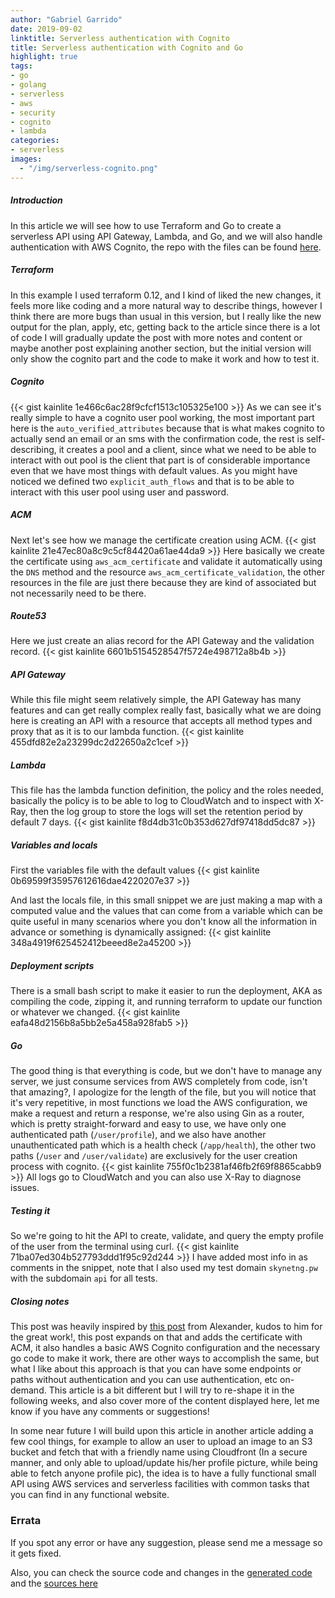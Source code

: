 ```yaml
---
author: "Gabriel Garrido"
date: 2019-09-02
linktitle: Serverless authentication with Cognito
title: Serverless authentication with Cognito and Go
highlight: true
tags:
- go
- golang
- serverless
- aws
- security
- cognito
- lambda
categories:
- serverless
images:
  - "/img/serverless-cognito.png"
---
```


##### **Introduction**
In this article we will see how to use Terraform and Go to create a serverless API using API Gateway, Lambda, and Go, and we will also handle authentication with AWS Cognito, the repo with the files can be found [here](https://github.com/kainlite/serverless-cognito).

##### **Terraform**
In this example I used terraform 0.12, and I kind of liked the new changes, it feels more like coding and a more natural way to describe things, however I think there are more bugs than usual in this version, but I really like the new output for the plan, apply, etc, getting back to the article since there is a lot of code I will gradually update the post with more notes and content or maybe another post explaining another section, but the initial version will only show the cognito part and the code to make it work and how to test it.

##### Cognito
{{< gist kainlite 1e466c6ac28f9cfcf1513c105325e100 >}}
As we can see it's really simple to have a cognito user pool working, the most important part here is the `auto_verified_attributes` because that is what makes cognito to actually send an email or an sms with the confirmation code, the rest is self-describing, it creates a pool and a client, since what we need to be able to interact with out pool is the client that part is of considerable importance even that we have most things with default values. As you might have noticed we defined two `explicit_auth_flows` and that is to be able to interact with this user pool using user and password.

##### ACM
Next let's see how we manage the certificate creation using ACM.
{{< gist kainlite 21e47ec80a8c9c5cf84420a61ae44da9 >}}
Here basically we create the certificate using `aws_acm_certificate` and validate it automatically using the `DNS` method and the resource `aws_acm_certificate_validation`, the other resources in the file are just there because they are kind of associated but not necessarily need to be there.

##### Route53
Here we just create an alias record for the API Gateway and the validation record.
{{< gist kainlite 6601b5154528547f5724e498712a8b4b >}}

##### API Gateway
While this file might seem relatively simple, the API Gateway has many features and can get really complex really fast, basically what we are doing here is creating an API with a resource that accepts all method types and proxy that as it is to our lambda function.
{{< gist kainlite 455dfd82e2a23299dc2d22650a2c1cef >}}

##### Lambda
This file has the lambda function definition, the policy and the roles needed, basically the policy is to be able to log to CloudWatch and to inspect with X-Ray, then the log group to store the logs will set the retention period by default 7 days.
{{< gist kainlite f8d4db31c0b353d627df97418dd5dc87 >}}

##### Variables and locals
First the variables file with the default values
{{< gist kainlite 0b69599f35957612616dae4220207e37 >}}

And last the locals file, in this small snippet we are just making a map with a computed value and the values that can come from a variable which can be quite useful in many scenarios where you don't know all the information in advance or something is dynamically assigned:
{{< gist kainlite 348a4919f625452412beeed8e2a45200 >}}

##### Deployment scripts
There is a small bash script to make it easier to run the deployment, AKA as compiling the code, zipping it, and running terraform to update our function or whatever we changed.
{{< gist kainlite eafa48d2156b8a5bb2e5a458a928fab5 >}}

##### **Go**
The good thing is that everything is code, but we don't have to manage any server, we just consume services from AWS completely from code, isn't that amazing?, I apologize for the length of the file, but you will notice that it's very repetitive, in most functions we load the AWS configuration, we make a request and return a response, we're also using Gin as a router, which is pretty straight-forward and easy to use, we have only one authenticated path (`/user/profile`), and we also have another unauthenticated path which is a health check (`/app/health`), the other two paths (`/user` and `/user/validate`) are exclusively for the user creation process with cognito.
{{< gist kainlite 755f0c1b2381af46fb2f69f8865cabb9 >}}
All logs go to CloudWatch and you can also use X-Ray to diagnose issues.

##### **Testing it**
So we're going to hit the API to create, validate, and query the empty profile of the user from the terminal using curl.
{{< gist kainlite 71ba07ed304b527793ddd1f95c92d244 >}}
I have added most info in as comments in the snippet, note that I also used my test domain `skynetng.pw` with the subdomain `api` for all tests.

##### **Closing notes**
This post was heavily inspired by [this post](https://a.l3x.in/2018/07/25/lambda-api-custom-domain-tutorial.html) from Alexander, kudos to him for the great work!, this post expands on that and adds the certificate with ACM, it also handles a basic AWS Cognito configuration and the necessary go code to make it work, there are other ways to accomplish the same, but what I like about this approach is that you can have some endpoints or paths without authentication and you can use authentication, etc on-demand. This article is a bit different but I will try to re-shape it in the following weeks, and also cover more of the content displayed here, let me know if you have any comments or suggestions!

In some near future I will build upon this article in another article adding a few cool things, for example to allow an user to upload an image to an S3 bucket and fetch that with a friendly name using Cloudfront (In a secure manner, and only able to upload/update his/her profile picture, while being able to fetch anyone profile pic), the idea is to have a fully functional small API using AWS services and serverless facilities with common tasks that you can find in any functional website.

### Errata
If you spot any error or have any suggestion, please send me a message so it gets fixed.

Also, you can check the source code and changes in the [generated code](https://github.com/kainlite/kainlite.github.io) and the [sources here](https://github.com/kainlite/blog)
